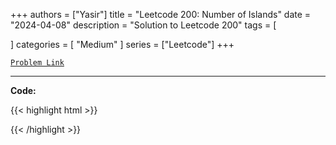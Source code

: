 
+++
authors = ["Yasir"]
title = "Leetcode 200: Number of Islands"
date = "2024-04-08"
description = "Solution to Leetcode 200"
tags = [
    
]
categories = [
    "Medium"
]
series = ["Leetcode"]
+++



[`Problem Link`](https://leetcode.com/problems/number-of-islands/description/)

---

**Code:**

{{< highlight html >}}

{{< /highlight >}}


